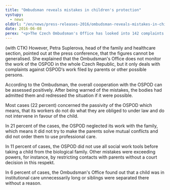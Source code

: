 ```yaml
---
title: "Ombudsman reveals mistakes in children's protection"
vystupy:
  - news
oldUrl: "/en/news/press-releases-2016/ombudsman-reveals-mistakes-in-childrens-protection/"
date: 2016-06-08
perex: "<p>The Czech Ombudsman's Office has looked into 142 complaints against the bodies for social and legal protection of children (OSPOD) in the past two years and has found mistakes in 77 cases (54 percent).</p>"
---
```


<!-- imported from the old website -->

<p>(with CTK) However, Petra Suplerova, head of the family and healthcare section, pointed out at the press conference, that the figures cannot be generalised. She explained that the Ombudsman's Office does not monitor the work of the OSPOD in the whole Czech Republic, but it only deals with complaints against OSPOD‘s work filed by parents or other possible persons.</p> <p>According to the Ombudsman, the overall cooperation with the OSPOD can be assessed positively. After being warned of the mistakes, the bodies had admitted them and redressed the situation if it were possible.</p> <p>Most cases (22 percent) concerned the passivity of the OSPOD which means, that its workers do not do what they are obliged to under law and do not intervene in favour of the child.</p> <p>In 21 percent of the cases, the OSPOD neglected its work with the family, which means it did not try to make the parents solve mutual conflicts and did not order them to use professional care.</p> <p>In 11 percent of cases, the OSPOD did not use all social work tools before taking a child from the biological family. Other mistakes were exceeding powers, for instance, by restricting contacts with parents without a court decision in this respekt. </p> <p>In 6 percent of cases, the Ombudsman's Office found out that a child was in institutional care unnecessarily long or siblings were separated there without a reason.</p>
